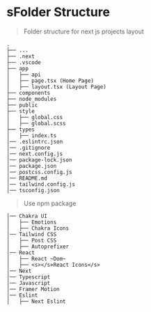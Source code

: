sFolder Structure
============================

> Folder structure for next js projects layout

    .
    ├── ...
    ├── .next         
    ├── .vscode        
    ├── app     
    │   ├── api         
    │   ├── page.tsx (Home Page)            
    │   ├── layout.tsx (Layout Page)            
    ├── components           
    ├── node_modules         
    ├── public            
    ├── style                    
    │   ├── global.css          
    │   ├── global.scss       
    ├── types                    
    │   ├── index.ts                                                      
    │── .eslintrc.json
    │── .gitignore
    │── next.config.js
    │── package-lock.json
    │── package.json
    │── postcss.config.js
    │── README.md
    │── tailwind.config.js
    │── tsconfig.json

> Use npm package

    │── Chakra UI                
    │   ├── Emotions
    │   ├── Chakra Icons
    │── Tailwind CSS   
    │   ├── Post CSS
    │   ├── Autoprefixer
    │── React            
    │   ├── React ~Dom~   
    │   ├── <s></s>React Icons</s>
    │── Next 
    │── Typescript
    │── Javascript
    │── Framer Motion
    │── Eslint
    │   ├── Next Eslint
